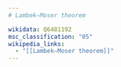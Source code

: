 ```yaml
---
# Lambek–Moser theorem

wikidata: Q6481192
msc_classification: "05"
wikipedia_links:
  - "[[Lambek–Moser theorem]]"
---
```

